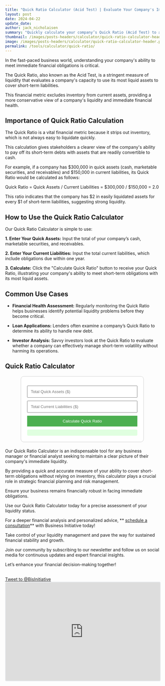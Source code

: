 ```yaml
---
title: "Quick Ratio Calculator (Acid Test) | Evaluate Your Company's Immediate Liquidity"
layout: post
date: 2024-04-22
update_date: 
author: jack_nicholaisen
summary: "Quickly calculate your company’s Quick Ratio (Acid Test) to assess its ability to cover short-term liabilities without relying on inventory." 
thumbnail: /images/posts-headers/calculator/quick-ratio-calculator-header.png
image: /images/posts-headers/calculator/quick-ratio-calculator-header.png
permalink: /tools/calculator/quick-ratio/
---
```


In the fast-paced business world, understanding your company's ability to meet immediate financial obligations is critical. 

The Quick Ratio, also known as the Acid Test, is a stringent measure of liquidity that evaluates a company's capacity to use its most liquid assets to cover short-term liabilities. 

This financial metric excludes inventory from current assets, providing a more conservative view of a company's liquidity and immediate financial health.

## Importance of Quick Ratio Calculation

The Quick Ratio is a vital financial metric because it strips out inventory, which is not always easy to liquidate quickly. 

This calculation gives stakeholders a clearer view of the company's ability to pay off its short-term debts with assets that are readily convertible to cash. 

For example, if a company has $300,000 in quick assets (cash, marketable securities, and receivables) and $150,000 in current liabilities, its Quick Ratio would be calculated as follows:

<p>Quick Ratio = Quick Assets / Current Liabilities = $300,000 / $150,000 = 2.0</p>

This ratio indicates that the company has $2 in easily liquidated assets for every $1 of short-term liabilities, suggesting strong liquidity.

## How to Use the Quick Ratio Calculator

Our Quick Ratio Calculator is simple to use:

**1. Enter Your Quick Assets:** Input the total of your company’s cash, marketable securities, and receivables.

**2. Enter Your Current Liabilities:** Input the total current liabilities, which include obligations due within one year.

**3. Calculate:** Click the "Calculate Quick Ratio" button to receive your Quick Ratio, illustrating your company's ability to meet short-term obligations with its most liquid assets.

## Common Use Cases

- **Financial Health Assessment:** Regularly monitoring the Quick Ratio helps businesses identify potential liquidity problems before they become critical.

- **Loan Applications:** Lenders often examine a company’s Quick Ratio to determine its ability to handle new debt.

- **Investor Analysis:** Savvy investors look at the Quick Ratio to evaluate whether a company can effectively manage short-term volatility without harming its operations.

<h2>Quick Ratio Calculator</h2>

<style>
    .calculator-box {
        max-width: 360px;
        margin: 20px auto;
        padding: 20px;
        border: 1px solid #ccc;
        border-radius: 10px;
        background: #fff;
    }
    input, button {
        width: 100%;
        padding: 10px;
        margin-top: 10px;
        box-sizing: border-box;
    }
    button {
        background-color: #4CAF50;
        color: white;
        border: none;
        cursor: pointer;
    }
    button:hover {
        background-color: #45a049;
    }
    #result {
        margin-top: 10px;
        padding: 10px;
        background-color: #e0ffe0;
        color: #339933;
        border-radius: 4px;
    }
</style>

<div class="calculator-box">
    <input type="number" id="quickAssets" placeholder="Total Quick Assets ($)">
    <input type="number" id="currentLiabilities" placeholder="Total Current Liabilities ($)">
    <button onclick="calculateQuickRatio()">Calculate Quick Ratio</button>
    <div id="result"></div>
</div>

<script>
    function calculateQuickRatio() {
        var quickAssets = parseFloat(document.getElementById("quickAssets").value);
        var currentLiabilities = parseFloat(document.getElementById("currentLiabilities").value);
        var quickRatio = quickAssets / currentLiabilities;

        if (!isNaN(quickRatio)) {
            document.getElementById("result").innerHTML = "Quick Ratio: " + quickRatio.toFixed(2);
        } else {
            document.getElementById("result").innerHTML = "Please enter valid numbers for quick assets and liabilities.";
        }
    }
</script>

Our Quick Ratio Calculator is an indispensable tool for any business manager or financial analyst seeking to maintain a clear picture of their company's immediate liquidity. 

By providing a quick and accurate measure of your ability to cover short-term obligations without relying on inventory, this calculator plays a crucial role in strategic financial planning and risk management.

Ensure your business remains financially robust in facing immediate obligations. 

Use our Quick Ratio Calculator today for a precise assessment of your liquidity status. 

For a deeper financial analysis and personalized advice, ** <a href="https://calendly.com/businessinitiative/30-minute-consultation-call" target="_blank">schedule a consultation</a>** with Business Initiative today! 

Take control of your liquidity management and pave the way for sustained financial stability and growth. 

Join our community by subscribing to our newsletter and follow us on social media for continuous updates and expert financial insights. 

Let’s enhance your financial decision-making together!

<br>
<a href="https://twitter.com/intent/tweet?screen_name=BisInitiative&ref_src=twsrc%5Etfw" class="twitter-mention-button" data-size="large" data-show-count="false">Tweet to @BisInitiative</a><script async src="https://platform.twitter.com/widgets.js" charset="utf-8"></script>
<br>

<iframe src="https://embeds.beehiiv.com/e19ce286-1d77-44e9-b09f-22d4f7c6f0bf" data-test-id="beehiiv-embed" width="100%" height="320" frameborder="0" scrolling="no" style="border-radius: 4px; border: 2px solid #e5e7eb; margin: 0; background-color: transparent;"></iframe>


